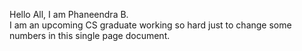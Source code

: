 Hello All, I am Phaneendra B.
<br>
I am an upcoming CS graduate working so hard just to change some numbers in this single page document.
